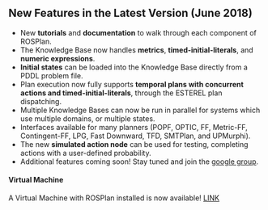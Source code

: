 ## New Features in the Latest Version (June 2018)

- New **tutorials** and **documentation** to walk through each component of ROSPlan.  
- The Knowledge Base now handles **metrics**, **timed-initial-literals**, and **numeric expressions**.
- **Initial states** can be loaded into the Knowledge Base directly from a PDDL problem file.
- Plan execution now fully supports **temporal plans with concurrent actions and timed-initial-literals**, through the ESTEREL plan dispatching.
- Multiple Knowledge Bases can now be run in parallel for systems which use multiple domains, or multiple states.
- Interfaces available for many planners (POPF, OPTIC, FF, Metric-FF, Contingent-FF, LPG, Fast Downward, TFD, SMTPlan, and UPMurphi).
- The new **simulated action node** can be used for testing, completing actions with a user-defined probability.
- Additional features coming soon! Stay tuned and join the [google group](https://groups.google.com/forum/#!forum/rosplan).

#### **Virtual Machine**
A Virtual Machine with ROSPlan installed is now available! [LINK]({{site.url}}/vm)  
